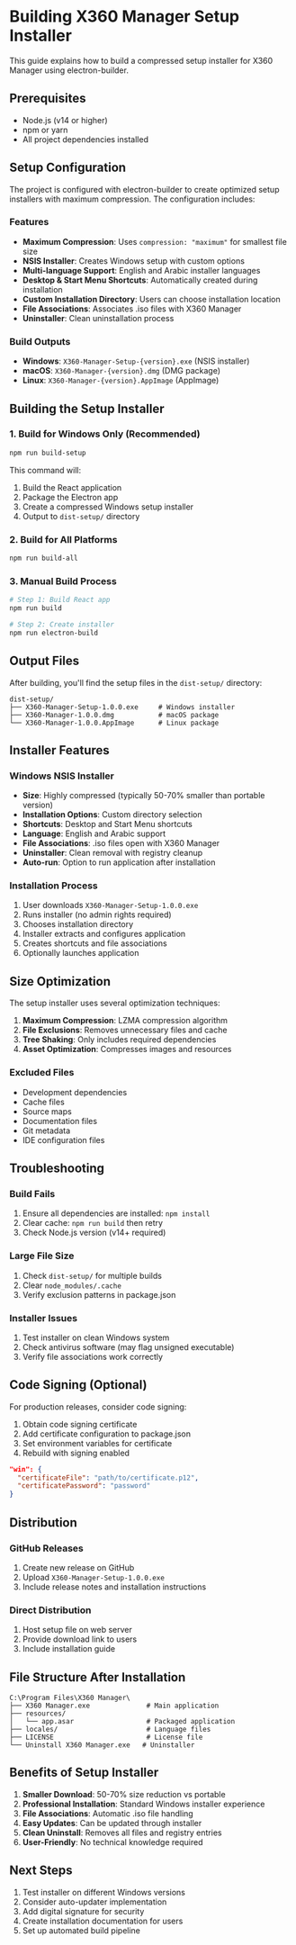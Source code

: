 # Building X360 Manager Setup Installer

This guide explains how to build a compressed setup installer for X360 Manager using electron-builder.

## Prerequisites

- Node.js (v14 or higher)
- npm or yarn
- All project dependencies installed

## Setup Configuration

The project is configured with electron-builder to create optimized setup installers with maximum compression. The configuration includes:

### Features
- **Maximum Compression**: Uses `compression: "maximum"` for smallest file size
- **NSIS Installer**: Creates Windows setup with custom options
- **Multi-language Support**: English and Arabic installer languages
- **Desktop & Start Menu Shortcuts**: Automatically created during installation
- **Custom Installation Directory**: Users can choose installation location
- **File Associations**: Associates .iso files with X360 Manager
- **Uninstaller**: Clean uninstallation process

### Build Outputs
- **Windows**: `X360-Manager-Setup-{version}.exe` (NSIS installer)
- **macOS**: `X360-Manager-{version}.dmg` (DMG package)
- **Linux**: `X360-Manager-{version}.AppImage` (AppImage)

## Building the Setup Installer

### 1. Build for Windows Only (Recommended)
```bash
npm run build-setup
```

This command will:
1. Build the React application
2. Package the Electron app
3. Create a compressed Windows setup installer
4. Output to `dist-setup/` directory

### 2. Build for All Platforms
```bash
npm run build-all
```

### 3. Manual Build Process
```bash
# Step 1: Build React app
npm run build

# Step 2: Create installer
npm run electron-build
```

## Output Files

After building, you'll find the setup files in the `dist-setup/` directory:

```
dist-setup/
├── X360-Manager-Setup-1.0.0.exe     # Windows installer
├── X360-Manager-1.0.0.dmg           # macOS package
└── X360-Manager-1.0.0.AppImage      # Linux package
```

## Installer Features

### Windows NSIS Installer
- **Size**: Highly compressed (typically 50-70% smaller than portable version)
- **Installation Options**: Custom directory selection
- **Shortcuts**: Desktop and Start Menu shortcuts
- **Language**: English and Arabic support
- **File Associations**: .iso files open with X360 Manager
- **Uninstaller**: Clean removal with registry cleanup
- **Auto-run**: Option to run application after installation

### Installation Process
1. User downloads `X360-Manager-Setup-1.0.0.exe`
2. Runs installer (no admin rights required)
3. Chooses installation directory
4. Installer extracts and configures application
5. Creates shortcuts and file associations
6. Optionally launches application

## Size Optimization

The setup installer uses several optimization techniques:

1. **Maximum Compression**: LZMA compression algorithm
2. **File Exclusions**: Removes unnecessary files and cache
3. **Tree Shaking**: Only includes required dependencies
4. **Asset Optimization**: Compresses images and resources

### Excluded Files
- Development dependencies
- Cache files
- Source maps
- Documentation files
- Git metadata
- IDE configuration files

## Troubleshooting

### Build Fails
1. Ensure all dependencies are installed: `npm install`
2. Clear cache: `npm run build` then retry
3. Check Node.js version (v14+ required)

### Large File Size
1. Check `dist-setup/` for multiple builds
2. Clear `node_modules/.cache`
3. Verify exclusion patterns in package.json

### Installer Issues
1. Test installer on clean Windows system
2. Check antivirus software (may flag unsigned executable)
3. Verify file associations work correctly

## Code Signing (Optional)

For production releases, consider code signing:

1. Obtain code signing certificate
2. Add certificate configuration to package.json
3. Set environment variables for certificate
4. Rebuild with signing enabled

```json
"win": {
  "certificateFile": "path/to/certificate.p12",
  "certificatePassword": "password"
}
```

## Distribution

### GitHub Releases
1. Create new release on GitHub
2. Upload `X360-Manager-Setup-1.0.0.exe`
3. Include release notes and installation instructions

### Direct Distribution
1. Host setup file on web server
2. Provide download link to users
3. Include installation guide

## File Structure After Installation

```
C:\Program Files\X360 Manager\
├── X360 Manager.exe              # Main application
├── resources/
│   └── app.asar                  # Packaged application
├── locales/                      # Language files
├── LICENSE                       # License file
└── Uninstall X360 Manager.exe   # Uninstaller
```

## Benefits of Setup Installer

1. **Smaller Download**: 50-70% size reduction vs portable
2. **Professional Installation**: Standard Windows installer experience
3. **File Associations**: Automatic .iso file handling
4. **Easy Updates**: Can be updated through installer
5. **Clean Uninstall**: Removes all files and registry entries
6. **User-Friendly**: No technical knowledge required

## Next Steps

1. Test installer on different Windows versions
2. Consider auto-updater implementation
3. Add digital signature for security
4. Create installation documentation for users
5. Set up automated build pipeline